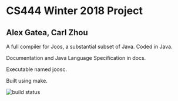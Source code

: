 # CS444 Winter 2018 Project
## Alex Gatea, Carl Zhou

A full compiler for Joos, a substantial subset of Java. Coded in Java.

Documentation and Java Language Specification in docs.

Executable named joosc.

Built using make.

![build status][1]

[1]: https://travis-ci.com/carlzoo/compiler.svg?token=BVdbVEsUEY6rdb6xbb5N&branch=master


